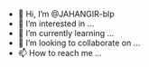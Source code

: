 - 👋 Hi, I’m @JAHANGIR-blp
- 👀 I’m interested in ...
- 🌱 I’m currently learning ...
- 💞️ I’m looking to collaborate on ...
- 📫 How to reach me ...

<!---
JAHANGIR-blp/JAHANGIR-blp is a ✨ special ✨ repository because its `README.md` (this file) appears on your GitHub profile.
You can click the Preview link to take a look at your changes.
--->
